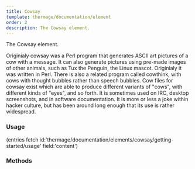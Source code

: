 ```yaml
---
title: Cowsay
template: thermage/documentation/element
order: 2
description: The Cowsay element.
---
```


The Cowsay element.

Originialy cowsay was a Perl program that generates ASCII art pictures of a cow with a message. It can also generate pictures using pre-made images of other animals, such as Tux the Penguin, the Linux mascot. Originialy it was written in Perl. There is also a related program called cowthink, with cows with thought bubbles rather than speech bubbles. Cow files for cowsay exist which are able to produce different variants of "cows", with different kinds of "eyes", and so forth. It is sometimes used on IRC, desktop screenshots, and in software documentation. It is more or less a joke within hacker culture, but has been around long enough that its use is rather widespread.

### Usage

(entries fetch id:'thermage/documentation/elements/cowsay/getting-started/usage' field:'content')

### Methods